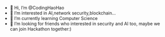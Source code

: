 - 👋 Hi, I’m @CodingHaoHao
- 👀 I’m interested in AI,network security,blockchain...
- 🌱 I’m currently learning Computer Science
- 💞️ I’m looking for friends who interested in security and AI too, maybe we can join Hackathon together:)

<!---
CodingHaoHao/CodingHaoHao is a ✨ special ✨ repository because its `README.md` (this file) appears on your GitHub profile.
You can click the Preview link to take a look at your changes.
--->
